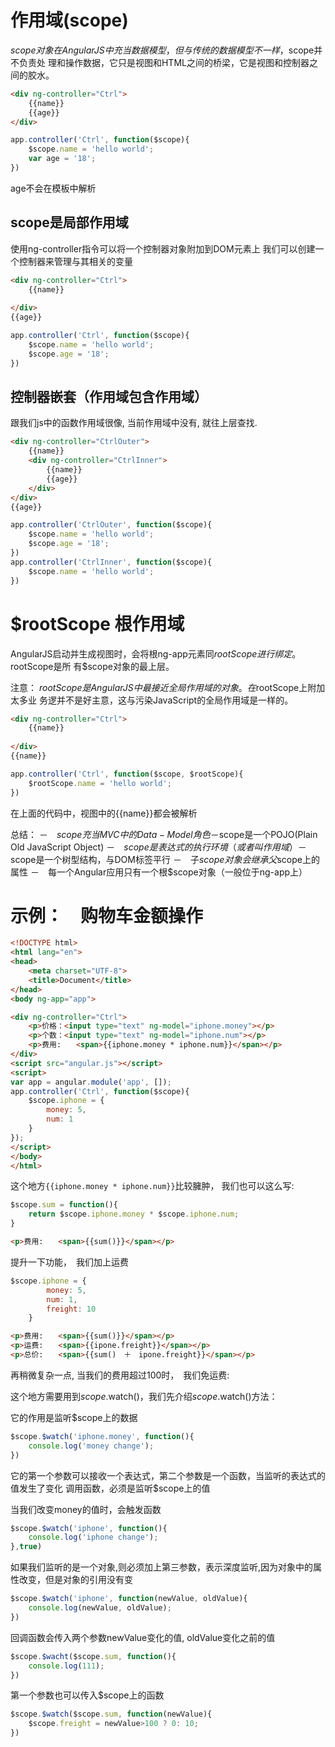 # 作用域(scope)

$scope对象在AngularJS中充当数据模型，但与传统的数据模型不一样，$scope并不负责处
理和操作数据，它只是视图和HTML之间的桥梁，它是视图和控制器之间的胶水。


```html
<div ng-controller="Ctrl">
    {{name}}
    {{age}}
</div>
```

```js
app.controller('Ctrl', function($scope){
    $scope.name = 'hello world';
    var age = '18';
})
```
age不会在模板中解析

## scope是局部作用域
使用ng-controller指令可以将一个控制器对象附加到DOM元素上
我们可以创建一个控制器来管理与其相关的变量

````html
<div ng-controller="Ctrl">
    {{name}}
    
</div>
{{age}}
````
```js
app.controller('Ctrl', function($scope){
    $scope.name = 'hello world';
    $scope.age = '18';
})
```

## 控制器嵌套（作用域包含作用域）
跟我们js中的函数作用域很像, 当前作用域中没有, 就往上层查找.
````html
<div ng-controller="CtrlOuter">
    {{name}}
    <div ng-controller="CtrlInner">
        {{name}}
        {{age}}
    </div>
</div>
{{age}}
````
```js
app.controller('CtrlOuter', function($scope){
    $scope.name = 'hello world';
    $scope.age = '18';
})
app.controller('CtrlInner', function($scope){
    $scope.name = 'hello world';
})
```

# $rootScope 根作用域
AngularJS启动并生成视图时，会将根ng-app元素同$rootScope进行绑定。$rootScope是所
有$scope对象的最上层。

注意：
$rootScope是AngularJS中最接近全局作用域的对象。在$rootScope上附加太多业
务逻并不是好主意，这与污染JavaScript的全局作用域是一样的。

```html
<div ng-controller="Ctrl">
    {{name}}
    
</div>
{{name}}

```

```js
app.controller('Ctrl', function($scope, $rootScope){
    $rootScope.name = 'hello world';
})
```

在上面的代码中，视图中的{{name}}都会被解析


总结：
－　$scope充当MVC中的Data-Model角色
－　$scope是一个POJO(Plain Old JavaScript Object)
－　$scope是表达式的执行环境（或者叫作用域）
－　$scope是一个树型结构，与DOM标签平行
－　子$scope对象会继承父$scope上的属性
－　每一个Angular应用只有一个根$scope对象（一般位于ng-app上）

# 示例：　购物车金额操作
```html
<!DOCTYPE html>
<html lang="en">
<head>
    <meta charset="UTF-8">
    <title>Document</title>
</head>
<body ng-app="app">

<div ng-controller="Ctrl">
    <p>价格：<input type="text" ng-model="iphone.money"></p>
    <p>个数：<input type="text" ng-model="iphone.num"></p>
    <p>费用:　　<span>{{iphone.money * iphone.num}}</span></p>
</div>
<script src="angular.js"></script>
<script>
var app = angular.module('app', []);
app.controller('Ctrl', function($scope){
    $scope.iphone = {
        money: 5,
        num: 1
    }
});
</script>
</body>
</html>
```

这个地方`{{iphone.money * iphone.num}}`比较臃肿，
我们也可以这么写:

```js
$scope.sum = function(){
    return $scope.iphone.money * $scope.iphone.num;
}
```

```html
<p>费用:　　<span>{{sum()}}</span></p>
```

提升一下功能，　我们加上运费
```js
$scope.iphone = {
        money: 5,
        num: 1,
        freight: 10
    }
```
```html
<p>费用:　　<span>{{sum()}}</span></p>
<p>运费:　　<span>{{ipone.freight}}</span></p>
<p>总价:　　<span>{{sum()　＋　ipone.freight}}</span></p>
```


再稍微复杂一点, 当我们的费用超过100时，　我们免运费:


这个地方需要用到$scope.$watch()，我们先介绍$scope.$watch()方法：

它的作用是监听$scope上的数据
```js
$scope.$watch('iphone.money', function(){
    console.log('money change');
})
```

它的第一个参数可以接收一个表达式，第二个参数是一个函数，当监听的表达式的值发生了变化
调用函数，必须是监听$scope上的值

当我们改变money的值时，会触发函数

```js
$scope.$watch('iphone', function(){
    console.log('iphone change');
},true)
```
如果我们监听的是一个对象,则必须加上第三参数，表示深度监听,因为对象中的属性改变，但是对象的引用没有变


```js
$scope.$watch('iphone', function(newValue, oldValue){
    console.log(newValue, oldValue);
})
```
回调函数会传入两个参数newValue变化的值, oldValue变化之前的值

```js
$scope.$wacht($scope.sum, function(){
    console.log(111);
})
```
第一个参数也可以传入$scope上的函数




```js
$scope.$watch($scope.sum, function(newValue){
    $scope.freight = newValue>100 ? 0: 10;
})
```






